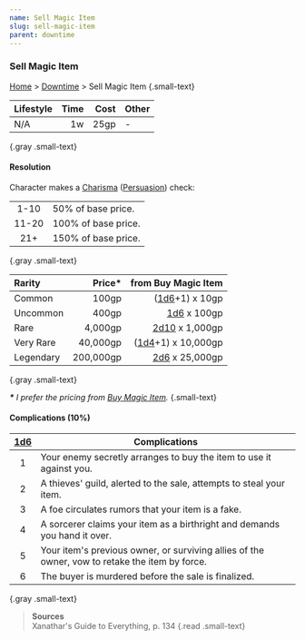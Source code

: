 ```yaml
---
name: Sell Magic Item
slug: sell-magic-item
parent: downtime
---
```

### Sell Magic Item
[Home](dm-operations-center) > [Downtime](downtime-menu) > Sell Magic Item {.small-text}

| Lifestyle | Time | Cost | Other |
| :---------- | -----: | -----: | :------ |
| N/A         |     1w |   25gp | -       |
{.gray .small-text}

#### Resolution
Character makes a [Charisma](charisma) ([Persuasion](persuasion)) check:

|||
| :---: | :------------------ |
|  1-10 | 50% of base price.  |
| 11-20 | 100% of base price. |
|  21+  | 150% of base price. |
{.gray .small-text}

| Rarity  |  Price* |     from Buy Magic Item |
| :-------- | --------: | ------------------------------: |
| Common    |     100gp |     ([1d6](/roll/1d6)+1) x 10gp |
| Uncommon  |     400gp |        [1d6](/roll/1d6) x 100gp |
| Rare      |   4,000gp |    [2d10](/roll/2d10) x 1,000gp |
| Very Rare |  40,000gp | ([1d4](/roll/1d4)+1) x 10,000gp |
| Legendary | 200,000gp |     [2d6](/roll/2d6) x 25,000gp |
{.gray .small-text}

***\*** I prefer the pricing from [Buy Magic Item](buy-magic-item).* {.small-text}

#### Complications (10%)
|[1d6](/roll/1d6)| Complications |
|:-:|-|
| 1 | Your enemy secretly arranges to buy the item to use it against you. |
| 2 | A thieves' guild, alerted to the sale, attempts to steal your item. |
| 3 | A foe circulates rumors that your item is a fake. |
| 4 | A sorcerer claims your item as a birthright and demands you hand it over. |
| 5 | Your item's previous owner, or surviving allies of the owner, vow to retake the item by force.  |
| 6 | The buyer is murdered before the sale is finalized.  |
{.gray .small-text}


> **Sources** <br/>
> Xanathar's Guide to Everything, p. 134
{.read .small-text}